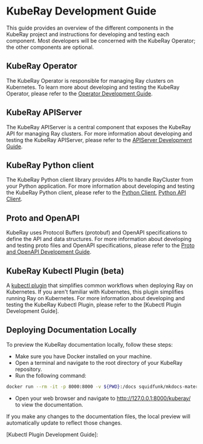 # KubeRay Development Guide

This guide provides an overview of the different components in the KubeRay project and instructions for developing and testing each component.
Most developers will be concerned with the KubeRay Operator; the other components are optional.

## KubeRay Operator

The KubeRay Operator is responsible for managing Ray clusters on Kubernetes.
To learn more about developing and testing the KubeRay Operator, please refer to the [Operator Development Guide](https://github.com/ray-project/kuberay/blob/master/ray-operator/DEVELOPMENT.md).

## KubeRay APIServer

The KubeRay APIServer is a central component that exposes the KubeRay API for managing Ray clusters.
For more information about developing and testing the KubeRay APIServer, please refer to the [APIServer Development Guide](https://github.com/ray-project/kuberay/blob/master/apiserver/DEVELOPMENT.md).

## KubeRay Python client

The KubeRay Python client library provides APIs to handle RayCluster from your Python application. For more information about developing and testing the KubeRay Python client, please refer to the [Python Client](https://github.com/ray-project/kuberay/blob/master/components/pythonclient.md), [Python API Client](https://github.com/ray-project/kuberay/blob/master/components/pythonapiclient.md).

## Proto and OpenAPI

KubeRay uses Protocol Buffers (protobuf) and OpenAPI specifications to define the API and data structures.
For more information about developing and testing proto files and OpenAPI specifications, please refer to the [Proto and OpenAPI Development Guide](https://github.com/ray-project/kuberay/blob/master/proto/README.md).

## KubeRay Kubectl Plugin (beta)

A [kubectl plugin] that simplifies common workflows when deploying Ray on Kubernetes. If
you aren't familiar with Kubernetes, this plugin simplifies running Ray on Kubernetes.
For more information about developing and testing the KubeRay Kubectl Plugin, please refer to the
[Kubectl Plugin Development Guide].

## Deploying Documentation Locally

To preview the KubeRay documentation locally, follow these steps:

- Make sure you have Docker installed on your machine.
- Open a terminal and navigate to the root directory of your KubeRay repository.
- Run the following command:

```sh
docker run --rm -it -p 8000:8000 -v ${PWD}:/docs squidfunk/mkdocs-material
```

- Open your web browser and navigate to <http://127.0.0.1:8000/kuberay/> to view the documentation.

If you make any changes to the documentation files, the local preview will automatically update to reflect those changes.

[kubectl plugin]: https://kubernetes.io/docs/tasks/extend-kubectl/kubectl-plugins/
[Kubectl Plugin Development Guide]:
